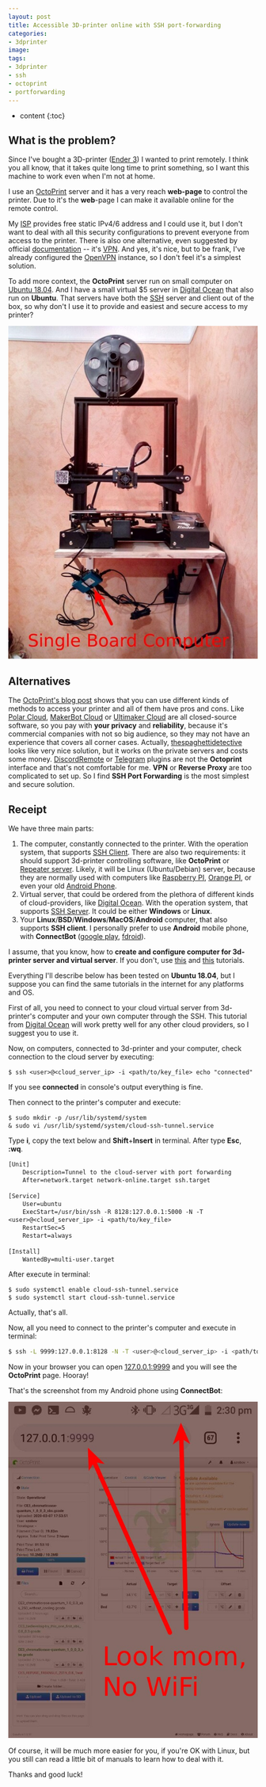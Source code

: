 ```yaml
---
layout: post
title: Accessible 3D-printer online with SSH port-forwarding
categories:
- 3dprinter
image:
tags:
- 3dprinter
- ssh
- octoprint
- portforwarding
---
```


* content
{:toc}

## What is the problem?

Since I've bought a 3D-printer ([Ender 3](https://www.creality3d.shop/products/creality3d-ender-3-pro-high-precision-3d-printer)) I wanted to print remotely. I think you all know, that it takes quite long time to print something, so I want this machine to work even when I'm not at home.

I use an [OctoPrint](https://github.com/foosel/OctoPrint) server and it has a very reach **web-page** to control the printer. Due to it's the **web**-page I can make it available online for the remote control. 

My [ISP](https://www.sknt.ru/) provides free static IPv4/6 address and I could use it, but I don't want to deal with all this security configurations to prevent everyone from access to the printer.
There is also one alternative, even suggested by official [documentation](http://docs.octoprint.org/en/master/features/accesscontrol.html) -- it's [VPN](https://en.wikipedia.org/wiki/Virtual_private_network). And yes, it's nice, but to be frank, I've already configured the [OpenVPN](https://openvpn.net/) instance, so I don't feel it's a simplest solution.

To add more context, the **OctoPrint** server run on small computer on [Ubuntu 18.04](https://elinux.org/BeagleBoardUbuntu#eMMC:_All_BeagleBone_Variants_with_eMMC). And I have a small virtual $5 server in [Digital Ocean](https://www.digitalocean.com/) that also run on **Ubuntu**. That servers have both the [SSH](https://en.wikipedia.org/wiki/Secure_Shell) server and client out of the box, so why don't I use it to provide and easiest and secure access to my printer?

![setup](/assets/images/ssh-port-forwarding-to-make-3d-printer-accessible-online/3d-printer.jpg)


## Alternatives

The [OctoPrint's blog post](https://octoprint.org/blog/2018/09/03/safe-remote-access/) shows that you can use different kinds of methods to access your printer and all of them have pros and cons.
Like [Polar Cloud](https://polar3d.com/), [MakerBot Cloud](https://www.makerbot.com/3d-printers/apps/) or [Ultimaker Cloud](https://account.ultimaker.com/app) are all closed-source software, so you pay with **your privacy** and **reliability**, because it's commercial companies with not so big audience, so they may not have an experience that covers all corner cases. Actually, [thespaghettidetective](https://plugins.octoprint.org/plugins/thespaghettidetective/) looks like very nice solution, but it works on the private servers and costs some money. [DiscordRemote](https://plugins.octoprint.org/plugins/DiscordRemote/) or [Telegram](https://plugins.octoprint.org/plugins/telegram/) plugins are not the **Octoprint** interface and that's not comfortable for me. **VPN** or **Reverse Proxy** are too complicated to set up.
So I find **SSH Port Forwarding** is the most simplest and secure solution.

## Receipt

We have three main parts:

1. The computer, constantly connected to the printer. With the operation system, that supports [SSH Client](https://en.wikipedia.org/wiki/Comparison_of_SSH_clients#Platform). There are also two requirements: it should support 3d-printer controlling software, like **OctoPrint** or [Repeater server](https://www.repetier-server.com/). Likely, it will be Linux (Ubuntu/Debian) server, because they are normally used with computers like [Raspberry PI](https://www.raspberrypi.org/), [Orange PI](http://www.orangepi.org/), or even your old [Android Phone](https://github.com/foosel/OctoPrint/wiki/Using-an-Android-phone-as-a-webcam).
2. Virtual server, that could be ordered from the plethora of different kinds of cloud-providers, like [Digital Ocean](https://www.digitalocean.com/pricing/). With the operation system, that supports [SSH Server](https://en.wikipedia.org/wiki/Comparison_of_SSH_servers#Platform). It could be either **Windows** or **Linux**.
3. Your **Linux**/**BSD**/**Windows**/**MacOS**/**Android** computer, that also supports **SSH client**. I personally prefer to use **Android** mobile phone, with **ConnectBot** ([google play](https://play.google.com/store/apps/details?id=org.connectbot&hl=en_US), [fdroid](https://f-droid.org/en/packages/org.connectbot/)).

I assume, that you know, how to **create and configure computer for 3d-printer server and virtual server**. If you don't, use [this](https://www.digitalocean.com/docs/droplets/how-to/) and [this](https://octoprint.org/download/) tutorials.

Everything I'll describe below has been tested on **Ubuntu 18.04**, but I suppose you can find the same tutorials in the internet for any platforms and OS.

First of all, you need to connect to your cloud virtual server from 3d-printer's computer and your own computer through the SSH. This tutorial from [Digital Ocean](https://www.digitalocean.com/docs/droplets/how-to/add-ssh-keys/) will work pretty well for any other cloud providers, so I suggest you to use it.

Now, on computers, connected to 3d-printer and your computer, check connection to the cloud server by executing:
```
$ ssh <user>@<cloud_server_ip> -i <path/to/key_file> echo "connected"
```
If you see **connected** in console's output everything is fine.

Then connect to the printer's computer and execute:

```
$ sudo mkdir -p /usr/lib/systemd/system
& sudo vi /usr/lib/systemd/system/cloud-ssh-tunnel.service
```
Type **i**, copy the text below and **Shift**+**Insert** in terminal. After type **Esc**, **:wq**.

```
[Unit]
    Description=Tunnel to the cloud-server with port forwarding
    After=network.target network-online.target ssh.target

[Service]
    User=ubuntu
    ExecStart=/usr/bin/ssh -R 8128:127.0.0.1:5000 -N -T <user>@<cloud_server_ip> -i <path/to/key_file>
    RestartSec=5
    Restart=always

[Install]
    WantedBy=multi-user.target
```

After execute in terminal:

```
$ sudo systemctl enable cloud-ssh-tunnel.service
$ sudo systemctl start cloud-ssh-tunnel.service
```

Actually, that's all.

Now, all you need to connect to the printer's computer and execute in terminal:

```bash
$ ssh -L 9999:127.0.0.1:8128 -N -T <user>@<cloud_server_ip> -i <path/to/key_file>
```

Now in your browser you can open [127.0.0.1:9999](http://127.0.0.1:9999) and you will see the **OctoPrint** page. Hooray!

That's the screenshot from my Android phone using **ConnectBot**:

![setup](/assets/images/ssh-port-forwarding-to-make-3d-printer-accessible-online/octoprint_localhost.jpg)

Of course, it will be much more easier for you, if you're OK with Linux, but you still can read a little bit of manuals to learn how to deal with it.

Thanks and good luck!

